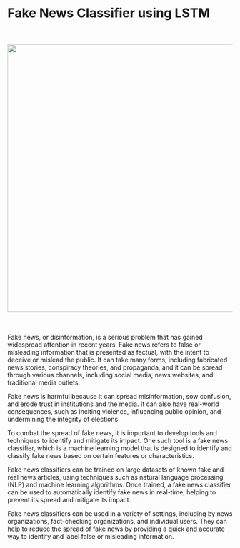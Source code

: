 # Fake News Classifier using LSTM

<br><br>
<img src = 'https://encrypted-tbn0.gstatic.com/images?q=tbn:ANd9GcRGRpBfls1Yoz9avXXOsuvZmmK9MbFh-4tc6w&usqp=CAU'
     height = "600"
     width = "700"/>
    
<br><br>
Fake news, or disinformation, is a serious problem that has gained widespread attention in recent years. Fake news refers to false or misleading information that is presented as factual, with the intent to deceive or mislead the public. It can take many forms, including fabricated news stories, conspiracy theories, and propaganda, and it can be spread through various channels, including social media, news websites, and traditional media outlets.

Fake news is harmful because it can spread misinformation, sow confusion, and erode trust in institutions and the media. It can also have real-world consequences, such as inciting violence, influencing public opinion, and undermining the integrity of elections.

To combat the spread of fake news, it is important to develop tools and techniques to identify and mitigate its impact. One such tool is a fake news classifier, which is a machine learning model that is designed to identify and classify fake news based on certain features or characteristics.

Fake news classifiers can be trained on large datasets of known fake and real news articles, using techniques such as natural language processing (NLP) and machine learning algorithms. Once trained, a fake news classifier can be used to automatically identify fake news in real-time, helping to prevent its spread and mitigate its impact.

Fake news classifiers can be used in a variety of settings, including by news organizations, fact-checking organizations, and individual users. They can help to reduce the spread of fake news by providing a quick and accurate way to identify and label false or misleading information.
